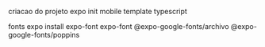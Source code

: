 criacao do projeto 
    expo init mobile
    template typescript

fonts 
expo install expo-font expo-font @expo-google-fonts/archivo @expo-google-fonts/poppins